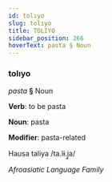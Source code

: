 ```yaml
---
id: tolıyo
slug: tolıyo
title: TOLIYO
sidebar_position: 266
hoverText: pasta § Noun
---
```


### tolıyo

*pasta* **§** Noun

**Verb**: to be pasta

**Noun**: pasta

**Modifier**: pasta-related

Hausa taliya /ta.lɨ.j̰a/

*Afroasiatic Language Family*